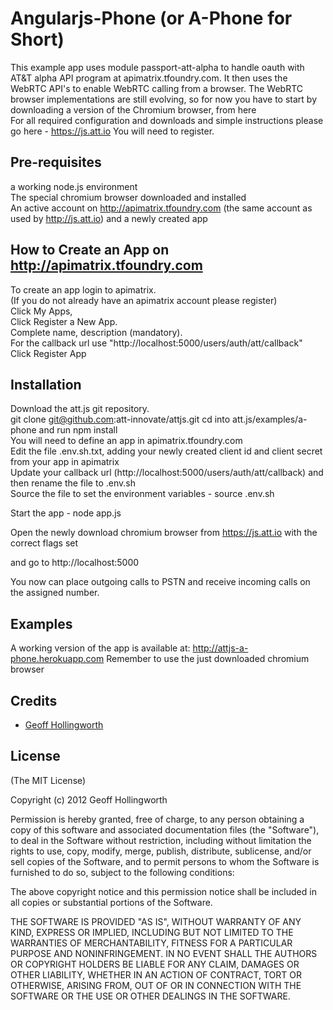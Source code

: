 # Angularjs-Phone (or A-Phone for Short)

This example app uses module passport-att-alpha to handle oauth with AT&T alpha API program at apimatrix.tfoundry.com.
It then uses the WebRTC API's to enable WebRTC calling from a browser.
The WebRTC browser implementations are still evolving, so for now you have to start by downloading a version of the Chromium browser, from here  
For all required configuration and downloads and simple instructions please go here - https://js.att.io  You will need to register.

## Pre-requisites

a working node.js environment  
The special chromium browser downloaded and installed  
An active account on http://apimatrix.tfoundry.com (the same account as used by http://js.att.io) and a newly created app  

## How to Create an App on http://apimatrix.tfoundry.com

To create an app login to apimatrix.  
(If you do not already have an apimatrix account please register)    
Click My Apps,  
Click Register a New App.  
Complete name, description (mandatory).  
For the callback url use "http://localhost:5000/users/auth/att/callback"  
Click Register App

## Installation

Download the att.js git repository.  
git clone git@github.com:att-innovate/attjs.git
cd into att.js/examples/a-phone and run npm install  
You will need to define an app in apimatrix.tfoundry.com  
Edit the file .env.sh.txt, adding your newly created client id and client secret from your app in apimatrix  
Update your callback url (http://localhost:5000/users/auth/att/callback) and then rename the file to .env.sh  
Source the file to set the environment variables - source .env.sh  

Start the app - node app.js

Open the newly download chromium browser from https://js.att.io with the correct flags set 

and go to http://localhost:5000  

You now can place outgoing calls to PSTN and receive incoming calls on the assigned number.

## Examples

A working version of the app is available at: http://attjs-a-phone.herokuapp.com  Remember to use the just downloaded chromium browser

## Credits

  - [Geoff Hollingworth](http://github.com/eusholli)

## License

(The MIT License)

Copyright (c) 2012 Geoff Hollingworth

Permission is hereby granted, free of charge, to any person obtaining a copy of
this software and associated documentation files (the "Software"), to deal in
the Software without restriction, including without limitation the rights to
use, copy, modify, merge, publish, distribute, sublicense, and/or sell copies of
the Software, and to permit persons to whom the Software is furnished to do so,
subject to the following conditions:

The above copyright notice and this permission notice shall be included in all
copies or substantial portions of the Software.

THE SOFTWARE IS PROVIDED "AS IS", WITHOUT WARRANTY OF ANY KIND, EXPRESS OR
IMPLIED, INCLUDING BUT NOT LIMITED TO THE WARRANTIES OF MERCHANTABILITY, FITNESS
FOR A PARTICULAR PURPOSE AND NONINFRINGEMENT. IN NO EVENT SHALL THE AUTHORS OR
COPYRIGHT HOLDERS BE LIABLE FOR ANY CLAIM, DAMAGES OR OTHER LIABILITY, WHETHER
IN AN ACTION OF CONTRACT, TORT OR OTHERWISE, ARISING FROM, OUT OF OR IN
CONNECTION WITH THE SOFTWARE OR THE USE OR OTHER DEALINGS IN THE SOFTWARE.
